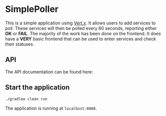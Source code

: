 # SimplePoller

This is a simple application using [Vert.x](https://vertx.io/). It allows users to add services to poll. These services will then be polled every 60 seconds, reporting either __OK__ or __FAIL__. The majority of the work has been done on the frontend. It does have a __VERY__ basic frontend that can be used to enter services and check their statuses. 

## API
The API documentation can be found here:

## Start the application
```bash
./gradlew clean run
```

The application is running at `localhost:8080`.
